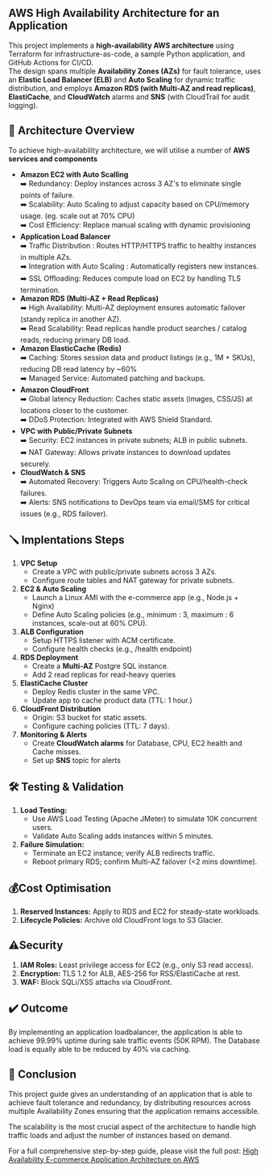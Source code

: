 ## AWS High Availability Architecture for an Application
This project implements a **high-availability AWS architecture** using Terraform for infrastructure-as-code, a sample Python application, and GitHub Actions for CI/CD.  
The design spans multiple **Availability Zones (AZs)** for fault tolerance, uses an **Elastic Load Balancer (ELB)** and **Auto Scaling** for dynamic traffic distribution, and employs **Amazon RDS (with Multi-AZ and read replicas)**, **ElastiCache**, and **CloudWatch** alarms and **SNS** (with CloudTrail for audit logging).  

## 🚀 Architecture Overview
To achieve high-availability architecture, we will utilise a number of **AWS services and components**  
- **Amazon EC2 with Auto Scalling**      
      ➡️ Redundancy: Deploy instances across 3 AZ's to eliminate single points of failure.  
      ➡️ Scalability: Auto Scaling to adjust capacity based on CPU/memory usage. (eg. scale out at 70% CPU)  
      ➡️ Cost Efficiency: Replace manual scaling with dynamic provisioning
- **Application Load Balancer**    
      ➡️ Traffic Distribution : Routes HTTP/HTTPS traffic to healthy instances in multiple AZs.  
      ➡️ Integration with Auto Scaling : Automatically registers new instances.  
      ➡️ SSL Offloading: Reduces compute load on EC2 by handling TLS termination.  
- **Amazon RDS (Multi-AZ + Read Replicas)**    
      ➡️ High Availability: Multi-AZ deployment ensures automatic failover (standy replica in another AZ).  
      ➡️ Read Scalability: Read replicas handle product searches / catalog reads, reducing primary DB load.  
- **Amazon ElasticCache (Redis)**    
      ➡️ Caching: Stores session data and product listings (e.g., 1M + SKUs), reducing DB read latency by ~60%  
      ➡️ Managed Service: Automated patching and backups.  
- **Amazon CloudFront**    
      ➡️ Global latency Reduction: Caches static assets (images, CSS/JS) at locations closer to the customer.  
      ➡️ DDoS Protection: Integrated with AWS Shield Standard.  
- **VPC with Public/Private Subnets**    
      ➡️ Security: EC2 instances in private subnets; ALB in public subnets.  
      ➡️ NAT Gateway: Allows private instances to download updates securely.
- **CloudWatch & SNS**  
      ➡️ Automated Recovery: Triggers Auto Scaling on CPU/health-check failures.  
      ➡️ Alerts: SNS notifications to DevOps team via email/SMS for critical issues (e.g., RDS failover).  

## 🪛 Implentations Steps  
1. **VPC Setup**  
      * Create a VPC with public/private subnets across 3 AZs.
      * Configure route tables and NAT gateway for private subnets.
2. **EC2 & Auto Scaling**
      * Launch a Linux AMI with the e-commerce app (e.g., Node.js + Nginx)
      * Define Auto Scaling policies (e.g., minimum : 3, maximum : 6 instances, scale-out at 60% CPU).  
3. **ALB Configuration**
      * Setup HTTPS listener with ACM certificate.
      * Configure health checks (e.g., /health endpoint)  
4. **RDS Deployment**  
      * Create a **Multi-AZ** Postgre SQL instance.
      * Add 2 read replicas for read-heavy queries
5. **ElastiCache Cluster**  
      * Deploy Redis cluster in the same VPC.
      * Update app to cache product data (TTL: 1 hour.)  
6.  **CloudFront Distribution**
      * Origin: S3 bucket for static assets.
      * Configure caching policies (TTL: 7 days).   
7. **Monitoring & Alerts**  
      * Create **CloudWatch alarms** for Database, CPU, EC2 health and Cache misses.
      * Set up **SNS** topic for alerts

## 🛠️ **Testing & Validation**  
1. **Load Testing:**  
      * Use AWS Load Testing (Apache JMeter) to simulate 10K concurrent users.  
      * Validate Auto Scaling adds instances within 5 minutes.  
2. **Failure Simulation:**  
      * Terminate an EC2 instance; verify ALB redirects traffic.  
      * Reboot primary RDS; confirm Multi-AZ failover (<2 mins downtime).  

## 💰**Cost Optimisation**  
1. **Reserved Instances:** Apply to RDS and EC2 for steady-state workloads.
2. **Lifecycle Policies:** Archive old CloudFront logs to S3 Glacier.

## ⚠️**Security**
1. **IAM Roles:** Least privilege access for EC2 (e.g., only S3 read access).
2. **Encryption:** TLS 1.2 for ALB, AES-256 for RSS/ElastiCache at rest.
3. **WAF:** Block SQLi/XSS attachs via CloudFront.

## ✔️ **Outcome**
By implementing an application loadbalancer, the application is able to achieve 99.99% uptime during sale traffic events (50K RPM).
The Database load is equally able to be reduced by 40% via caching.

## 📌 **Conclusion**
This project guide gives an understanding of an application that is able to achieve fault tolerance and redundancy, by distributing resources across multiple Availability Zones ensuring that the application remains accessible.

The scalability is the most crucial aspect of the architecture to handle high traffic loads and adjust the number of instances based on demand.

For a full comprehensive step-by-step guide, please visit the full post: [High Availability E-commerce Application Architecture on AWS](https://medium.com/@bennymaliti/high-availability-e-commerce-application-architecture-on-aws-5eebac06975b)
